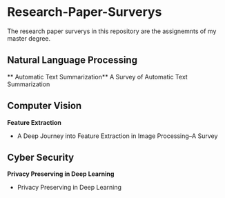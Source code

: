# Research-Paper-Surverys

The research paper surverys in this repository are the assignemnts of my master degree.

## Natural Language Processing
** Automatic Text Summarization**
A Survey of Automatic Text Summarization

## Computer Vision
**Feature Extraction**
* A Deep Journey into Feature Extraction in Image Processing–A Survey

## Cyber Security
**Privacy Preserving in Deep Learning**
* Privacy Preserving in Deep Learning


